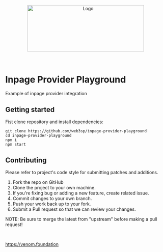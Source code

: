 <p align="center" dir="auto">
  <a href="https://github.com/venom-blockchain/developer-program">
    <img src="https://raw.githubusercontent.com/venom-blockchain/developer-program/main/vf-dev-program.png" alt="Logo" width="366.8" height="146.4" style="max-width: 100%;">
  </a>

</p>

&nbsp;

# Inpage Provider Playground

Example of inpage provider integration



## Getting started

Fist clone repository and install dependencies:

```shell
git clone https://github.com/web3sp/inpage-provider-playground
cd inpage-provider-playground
npm i
npm start
```

## Contributing

Please refer to project's code style for submitting patches and additions.

1. Fork the repo on GitHub
2. Clone the project to your own machine.
3. If you're fixing bug or adding a new feature, create related issue.
4. Commit changes to your own branch.
5. Push your work back up to your fork.
6. Submit a Pull request so that we can review your changes.

NOTE: Be sure to merge the latest from "upstream" before making a pull request!

&nbsp;

https://venom.foundation
